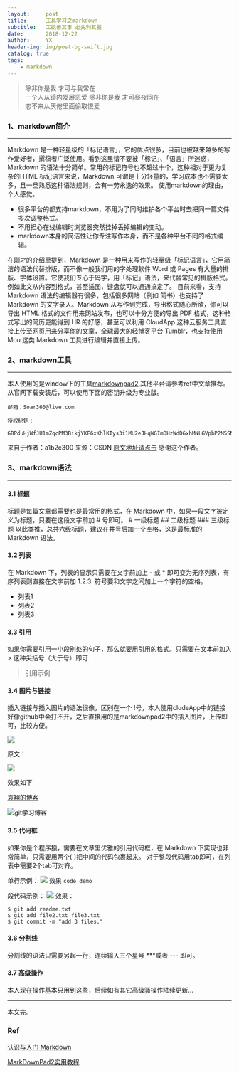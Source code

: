 ```yaml
---
layout:     post
title:      工具学习之markdown
subtitle:   工欲善其事 必先利其器
date:       2018-12-22
author:     YX
header-img: img/post-bg-swift.jpg
catalog: true
tags:
    - markdown
---
```


> 除非你是我 才可与我常在  
> 一个人从镜内发展恩爱
> 除非你是我 才可昼夜同在  
> 恋不来从厌倦里面偷取恨爱


### 1、markdown简介
---

Markdown 是一种轻量级的「标记语言」，它的优点很多，目前也被越来越多的写作爱好者，撰稿者广泛使用。看到这里请不要被「标记」、「语言」所迷惑，Markdown 的语法十分简单。常用的标记符号也不超过十个，这种相对于更为复杂的HTML 标记语言来说，Markdown 可谓是十分轻量的，学习成本也不需要太多，且一旦熟悉这种语法规则，会有一劳永逸的效果。 使用markdown的理由，个人感觉。

- 很多平台的都支持markdown，不用为了同时维护各个平台时去把同一篇文件多次调整格式。
- 不用担心在线编辑时浏览器突然挂掉丢掉编辑的变动。
- markdown本身的简洁性让你专注写作本身，而不是各种平台不同的格式编辑。

在刚才的介绍里提到，Markdown 是一种用来写作的轻量级「标记语言」，它用简洁的语法代替排版，而不像一般我们用的字处理软件 Word 或 Pages 有大量的排版、字体设置。它使我们专心于码字，用「标记」语法，来代替常见的排版格式。例如此文从内容到格式，甚至插图，键盘就可以通通搞定了。 
目前来看，支持 Markdown 语法的编辑器有很多，包括很多网站（例如 简书）也支持了 Markdown 的文字录入。Markdown 从写作到完成，导出格式随心所欲，你可以导出 HTML 格式的文件用来网站发布，也可以十分方便的导出 PDF 格式，这种格式写出的简历更能得到 HR 的好感，甚至可以利用 CloudApp 这种云服务工具直接上传至网页用来分享你的文章，全球最大的轻博客平台 Tumblr，也支持使用 Mou 这类 Markdown 工具进行编辑并直接上传。

### 2、markdown工具
---

本人使用的是window下的工具[markdownpad2](http://www.markdownpad.com/),其他平台请参考ref中文章推荐。从官网下载安装后，可以使用下面的密钥升级为专业版。

	邮箱：Soar360@live.com
	
	授权秘钥：
	
	GBPduHjWfJU1mZqcPM3BikjYKF6xKhlKIys3i1MU2eJHqWGImDHzWdD6xhMNLGVpbP2M5SN6bnxn2kSE8qHqNY5QaaRxmO3YSMHxlv2EYpjdwLcPwfeTG7kUdnhKE0vVy4RidP6Y2wZ0q74f47fzsZo45JE2hfQBFi2O9Jldjp1mW8HUpTtLA2a5/sQytXJUQl/QKO0jUQY4pa5CCx20sV1ClOTZtAGngSOJtIOFXK599sBr5aIEFyH0K7H4BoNMiiDMnxt1rD8Vb/ikJdhGMMQr0R4B+L3nWU97eaVPTRKfWGDE8/eAgKzpGwrQQoDh+nzX1xoVQ8NAuH+s4UcSeQ==

来自于作者：a1b2c300 
来源：CSDN 
[原文地址请点击](https://blog.csdn.net/a1b2c300/article/details/53891125) 
感谢这个作者。

### 3、markdown语法
---

#### 3.1 标题

标题是每篇文章都需要也是最常用的格式，在 Markdown 中，如果一段文字被定义为标题，只要在这段文字前加 # 号即可。 
	# 一级标题
	## 二级标题
	### 三级标题
以此类推，总共六级标题，建议在井号后加一个空格，这是最标准的 Markdown 语法。

#### 3.2 列表

在 Markdown 下，列表的显示只需要在文字前加上 - 或 * 即可变为无序列表，有序列表则直接在文字前加 1.2.3. 符号要和文字之间加上一个字符的空格。

- 列表1 
- 列表2
- 列表3 



#### 3.3 引用

如果你需要引用一小段别处的句子，那么就要用引用的格式。只需要在文本前加入 > 这种尖括号（大于号）即可 
> 引用示例


#### 3.4 图片与链接

插入链接与插入图片的语法很像，区别在一个 !号，本人使用cludeApp中的链接好像github中会打不开，之后直接用的是markdownpad2中的插入图片，上传即可，比较方便。

![](https://i.imgur.com/9zPbYgh.png)

原文：

![](https://i.imgur.com/brZ9Vn4.png)

效果如下 

[袁翔的博客](yuanxiang.fun)

![git学习博客](https://i.imgur.com/hjQCUt2.png)

#### 3.5 代码框
如果你是个程序猿，需要在文章里优雅的引用代码框，在 Markdown 下实现也非常简单，只需要用两个(`)把中间的代码包裹起来。 对于整段代码用tab即可，在列表中需要2个tab可对齐。

单行示例：
![](https://i.imgur.com/DwMQpbu.png)
效果
`code demo`


段代码示例：
![](https://i.imgur.com/kddovMc.png)
效果：

	$ git add readme.txt
	$ git add file2.txt file3.txt
	$ git commit -m "add 3 files."

#### 3.6 分割线

分割线的语法只需要另起一行，连续输入三个星号 ***或者 --- 即可。


#### 3.7 高级操作

本人现在操作基本只用到这些，后续如有其它高级骚操作陆续更新...

--- 

本文完。

### Ref

[认识与入门 Markdown](https://sspai.com/post/25137)

[MarkDownPad2实用教程](https://blog.csdn.net/a1b2c300/article/details/53891125)